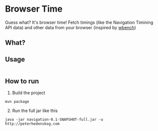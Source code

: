 # Browser Time

Guess what? It's browser time! Fetch timings (like the Navigation Timining API data) and other data from your browser (inspired by [wbench](https://github.com/desktoppr/wbench))

## What?


## Usage

```
```

## How to run 

1. Build the project
```
mvn package
```

2. Run the full jar like this
```
java -jar navigation-0.1-SNAPSHOT-full.jar -u http://peterhedenskog.com
```


